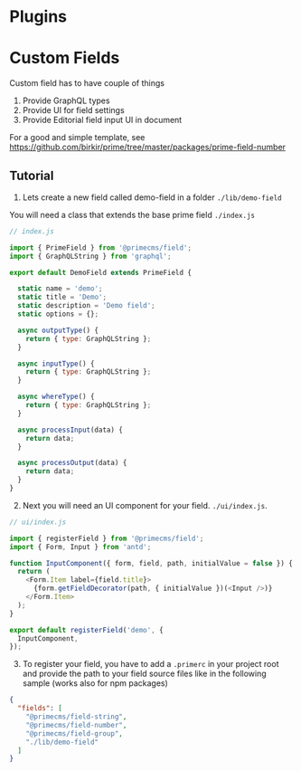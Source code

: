 # Plugins

# Custom Fields

Custom field has to have couple of things

1. Provide GraphQL types
2. Provide UI for field settings
3. Provide Editorial field input UI in document

For a good and simple template, see https://github.com/birkir/prime/tree/master/packages/prime-field-number

## Tutorial

1. Lets create a new field called demo-field in a folder `./lib/demo-field`

You will need a class that extends the base prime field `./index.js`

```js
// index.js

import { PrimeField } from '@primecms/field';
import { GraphQLString } from 'graphql';

export default DemoField extends PrimeField {

  static name = 'demo';
  static title = 'Demo';
  static description = 'Demo field';
  static options = {};

  async outputType() {
    return { type: GraphQLString };
  }

  async inputType() {
    return { type: GraphQLString };
  }

  async whereType() {
    return { type: GraphQLString };
  }

  async processInput(data) {
    return data;
  }

  async processOutput(data) {
    return data;
  }
}
```

2. Next you will need an UI component for your field. `./ui/index.js`.

```js
// ui/index.js

import { registerField } from '@primecms/field';
import { Form, Input } from 'antd';

function InputComponent({ form, field, path, initialValue = false }) {
  return (
    <Form.Item label={field.title}>
      {form.getFieldDecorator(path, { initialValue })(<Input />)}
    </Form.Item>
  );
}

export default registerField('demo', {
  InputComponent,
});
```

3. To register your field, you have to add a `.primerc` in your project root and provide the path to your field source files like in the following sample (works also for npm packages)

```json
{
  "fields": [
    "@primecms/field-string",
    "@primecms/field-number",
    "@primecms/field-group",
    "./lib/demo-field"
  ]
}
```
